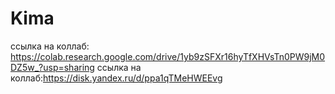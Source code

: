 # Kima

ссылка на коллаб: https://colab.research.google.com/drive/1yb9zSFXr16hyTfXHVsTn0PW9jM0DZ5w_?usp=sharing
ссылка на коллаб:https://disk.yandex.ru/d/ppa1qTMeHWEEvg

